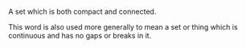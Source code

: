 A set which is both compact and connected.

This word is also used more generally to mean a set or thing which is
continuous and has no gaps or breaks in it.
